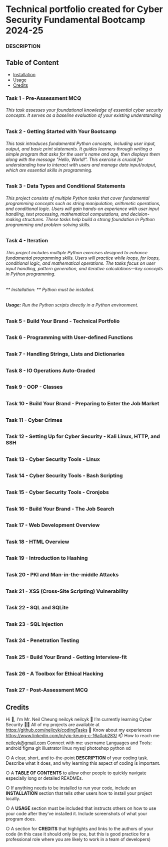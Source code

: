 # Technical portfolio created for Cyber Security Fundamental Bootcamp 2024-25

### DESCRIPTION

## Table of Content
- [Installation](#Installation)
- [Usage](#Usage)
- [Credits](#CREDITS)

### Task 1 - Pre-Assessment MCQ
###### This task assesses your foundational knowledge of essential cyber security concepts. It serves as a baseline evaluation of your existing understanding

### Task 2 - Getting Started with Your Bootcamp
###### This task introduces fundamental Python concepts, including user input, output, and basic print statements. It guides learners through writing a simple program that asks for the user's name and age, then displays them along with the message "Hello, World!". This exercise is crucial for understanding how to interact with users and manage data input/output, which are essential skills in programming.

### Task 3 - Data Types and Conditional Statements
###### This project consists of multiple Python tasks that cover fundamental programming concepts such as string manipulation, arithmetic operations, and conditional logic. Users will gain hands-on experience with user input handling, text processing, mathematical computations, and decision-making structures. These tasks help build a strong foundation in Python programming and problem-solving skills.

### Task 4 - Iteration
###### This project includes multiple Python exercises designed to enhance fundamental programming skills. Users will practice while loops, for loops, conditional logic, and mathematical operations. The tasks focus on user input handling, pattern generation, and iterative calculations—key concepts in Python programming.
###### ** Installation: ** Python must be installed.
###### __Usage:__ Run the Python scripts directly in a Python environment.

### Task 5 - Build Your Brand - Technical Portfolio
###### 
### Task 6 - Programming with User-defined Functions
###### 
### Task 7 - Handling Strings, Lists and Dictionaries
###### 
### Task 8 - IO Operations	Auto-Graded
###### 
### Task 9 - OOP - Classes
###### 
### Task 10 - Build Your Brand - Preparing to Enter the Job Market
###### 
### Task 11 - Cyber Crimes
###### 
### Task 12 - Setting Up for Cyber Security - Kali Linux, HTTP, and SSH
###### 
### Task 13 - Cyber Security Tools - Linux
###### 
### Task 14 - Cyber Security Tools - Bash Scripting
###### 
### Task 15 - Cyber Security Tools - Cronjobs
###### 
### Task 16 - Build Your Brand - The Job Search
###### 
### Task 17 - Web Development Overview
###### 
### Task 18 - HTML Overview
###### 
### Task 19 - Introduction to Hashing
###### 
### Task 20 - PKI and Man-in-the-middle Attacks
###### 
### Task 21 - XSS (Cross-Site Scripting) Vulnerability
###### 
### Task 22 - SQL and SQLite
###### 
### Task 23 - SQL Injection
###### 
### Task 24 - Penetration Testing
###### 
### Task 25 - Build Your Brand - Getting Interview-fit
###### 
### Task 26 - A Toolbox for Ethical Hacking
###### 
### Task 27 - Post-Assessment MCQ
###### 











## Credits

Hi 👋, I'm Mr. Neil Cheung
neilcyk
neilcyk
🌱 I’m currently learning Cyber Security
👨‍💻 All of my projects are available at https://github.com/neilcyk/codingTasks
📄 Know about my experiences https://www.linkedin.com/in/yip-keung-c-16a0ab283/
📫 How to reach me neilcyk@gmail.com
Connect with me:
username
Languages and Tools:
android
figma
git
illustrator
linux
mysql
photoshop
python
xd

○ A clear, short, and to-the-point **DESCRIPTION** of your coding task. Describe what it does, and why learning this aspect of coding is important.

○ A **TABLE OF CONTENTS** to allow other people to quickly navigate especially long or detailed READMEs.

○ If anything needs to be installed to run your code, include an **INSTALLATION** section that tells other users how to install your project locally.

○ A **USAGE** section must be included that instructs others on how to use your code after they’ve installed it. Include screenshots of what your program does.

○ A section for **CREDITS** that highlights and links to the authors of your code (in this case it should only be you, but this is good practice for a professional role where you are likely to work in a team of developers)

